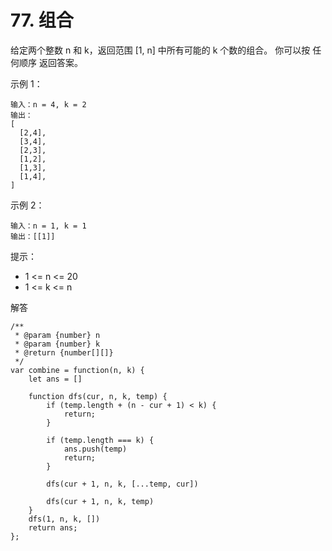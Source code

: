 ﻿# 77. 组合
给定两个整数 n 和 k，返回范围 [1, n] 中所有可能的 k 个数的组合。
你可以按 任何顺序 返回答案。

示例 1：

    输入：n = 4, k = 2
    输出：
    [
      [2,4],
      [3,4],
      [2,3],
      [1,2],
      [1,3],
      [1,4],
    ]

示例 2：

    输入：n = 1, k = 1
    输出：[[1]]

提示：

 - 1 <= n <= 20
 - 1 <= k <= n
 
解答

    /**
     * @param {number} n
     * @param {number} k
     * @return {number[][]}
     */
    var combine = function(n, k) {
        let ans = []
    
        function dfs(cur, n, k, temp) {
            if (temp.length + (n - cur + 1) < k) {
                return;
            }
    
            if (temp.length === k) {
                ans.push(temp)
                return;
            }
    
            dfs(cur + 1, n, k, [...temp, cur])
    
            dfs(cur + 1, n, k, temp)
        }
        dfs(1, n, k, [])
        return ans;
    };